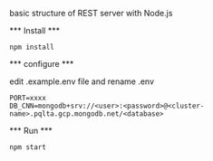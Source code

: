 basic structure of REST server with Node.js


*** Install ***

```npm install```

*** configure ***

edit .example.env file and rename .env

```
PORT=xxxx
DB_CNN=mongodb+srv://<user>:<password>@<cluster-name>.pqlta.gcp.mongodb.net/<database>
```

*** Run ***

``` npm start ```
